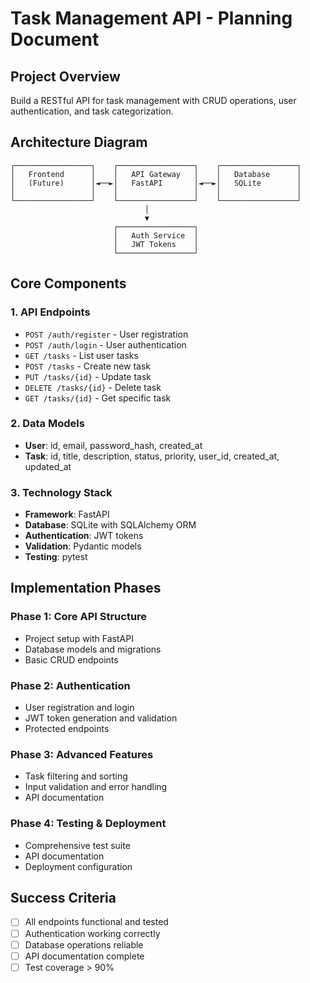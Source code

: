 # Task Management API - Planning Document

## Project Overview
Build a RESTful API for task management with CRUD operations, user authentication, and task categorization.

## Architecture Diagram
```
┌─────────────────┐    ┌─────────────────┐    ┌─────────────────┐
│   Frontend      │    │   API Gateway   │    │   Database      │
│   (Future)      │◄──►│   FastAPI       │◄──►│   SQLite        │
│                 │    │                 │    │                 │
└─────────────────┘    └─────────────────┘    └─────────────────┘
                              │
                              ▼
                       ┌─────────────────┐
                       │   Auth Service  │
                       │   JWT Tokens    │
                       └─────────────────┘
```

## Core Components

### 1. API Endpoints
- `POST /auth/register` - User registration
- `POST /auth/login` - User authentication
- `GET /tasks` - List user tasks
- `POST /tasks` - Create new task
- `PUT /tasks/{id}` - Update task
- `DELETE /tasks/{id}` - Delete task
- `GET /tasks/{id}` - Get specific task

### 2. Data Models
- **User**: id, email, password_hash, created_at
- **Task**: id, title, description, status, priority, user_id, created_at, updated_at

### 3. Technology Stack
- **Framework**: FastAPI
- **Database**: SQLite with SQLAlchemy ORM
- **Authentication**: JWT tokens
- **Validation**: Pydantic models
- **Testing**: pytest

## Implementation Phases

### Phase 1: Core API Structure
- Project setup with FastAPI
- Database models and migrations
- Basic CRUD endpoints

### Phase 2: Authentication
- User registration and login
- JWT token generation and validation
- Protected endpoints

### Phase 3: Advanced Features
- Task filtering and sorting
- Input validation and error handling
- API documentation

### Phase 4: Testing & Deployment
- Comprehensive test suite
- API documentation
- Deployment configuration

## Success Criteria
- [ ] All endpoints functional and tested
- [ ] Authentication working correctly
- [ ] Database operations reliable
- [ ] API documentation complete
- [ ] Test coverage > 90%